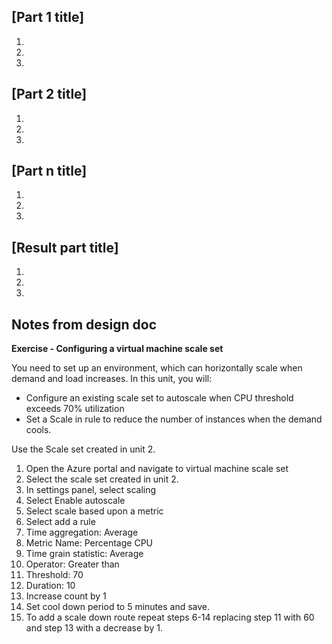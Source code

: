 <!-- Topic sentence -->

<!-- Scenario sub-task -->

<!-- Task performed in the exercise -->

<!-- Optional image (this should be either an image of the completed solution or the section that is being completed in the greater solution)-->

## [Part 1 title]

<!-- Introduction paragraph -->

1. <!-- Step 1 -->

1. <!-- Step 2 -->

1. <!-- Step n -->

## [Part 2 title]

<!-- Introduction paragraph -->

1. <!-- Step 1 -->

1. <!-- Step 2 -->

1. <!-- Step n -->

## [Part n title]

<!-- Introduction paragraph -->

1. <!-- Step 1 -->

1. <!-- Step 2 -->

1. <!-- Step n -->

## [Result part title]

<!-- Introduction paragraph -->

1. <!-- Optional step 1 -->

1. <!-- Optional step 2 -->

1. <!-- Optional step n -->

## Notes from design doc
**Exercise - Configuring a virtual machine scale set**

You need to set up an environment, which can horizontally scale when demand and load increases. In this unit, you will:

*   Configure an existing scale set to autoscale when CPU threshold exceeds 70% utilization
*   Set a Scale in rule to reduce the number of instances when the demand cools.

Use the Scale set created in unit 2.

1.  Open the Azure portal and navigate to virtual machine scale set
2.  Select the scale set created in unit 2.
3.  In settings panel, select scaling
4.  Select Enable autoscale
5.  Select scale based upon a metric
6.  Select add a rule
7.  Time aggregation: Average
8.  Metric Name: Percentage CPU
9.  Time grain statistic: Average
10.  Operator: Greater than
11.  Threshold: 70
12.  Duration: 10
13.  Increase count by 1
14.  Set cool down period to 5 minutes and save.
15.  To add a scale down route repeat steps 6-14 replacing step 11 with 60 and step 13 with a decrease by 1.
